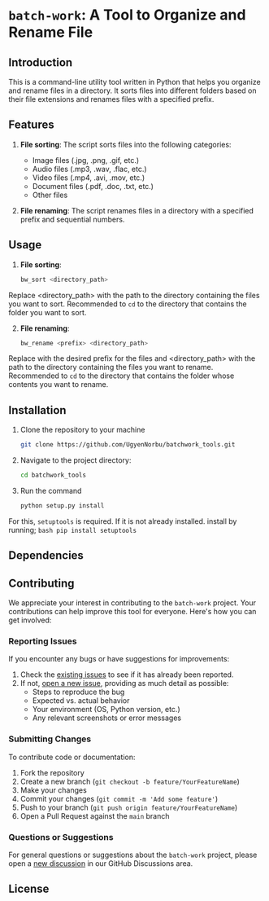 # `batch-work`: A Tool to Organize and Rename File

## Introduction
This is a command-line utility tool written in Python that helps you organize and rename files in a directory. It sorts files into different folders based on their file extensions and renames files with a specified prefix.

## Features

1. **File sorting**: The script sorts files into the following categories:
   - Image files (.jpg, .png, .gif, etc.)
   - Audio files (.mp3, .wav, .flac, etc.)
   - Video files (.mp4, .avi, .mov, etc.)
   - Document files (.pdf, .doc, .txt, etc.)
   - Other files

2. **File renaming**: The script renames files in a directory with a specified prefix and sequential numbers.


## Usage

1. **File sorting**:
   ```bash
   bw_sort <directory_path>
   ```

Replace <directory_path> with the path to the directory containing the files you want to sort. Recommended to `cd` to the directory that contains the folder you want to sort.

2. **File renaming**:
    ```bash
    bw_rename <prefix> <directory_path>
    ```

Replace <prefix> with the desired prefix for the files and <directory_path> with the path to the directory containing the files you want to rename. 
Recommended to `cd` to the directory that contains the folder whose contents you want to rename.

## Installation
1. Clone the repository to your machine
    ```bash
    git clone https://github.com/UgyenNorbu/batchwork_tools.git
    ```

2. Navigate to the project directory:
    ```bash
    cd batchwork_tools
    ```

3. Run the command
    ```bash
    python setup.py install
    ```

For this, `setuptools` is required. If it is not already installed. install by running;
    ```bash
    pip install setuptools
    ```

## Dependencies

## Contributing
We appreciate your interest in contributing to the `batch-work` project. Your contributions can help improve this tool for everyone. Here's how you can get involved:

### Reporting Issues

If you encounter any bugs or have suggestions for improvements:

1. Check the [existing issues](https://github.com/UgyenNorbu/batch-work/issues) to see if it has already been reported.
2. If not, [open a new issue](https://github.com/UgyenNorbu/batch-work/issues/new), providing as much detail as possible:
   - Steps to reproduce the bug
   - Expected vs. actual behavior
   - Your environment (OS, Python version, etc.)
   - Any relevant screenshots or error messages

### Submitting Changes

To contribute code or documentation:

1. Fork the repository
2. Create a new branch (`git checkout -b feature/YourFeatureName`)
3. Make your changes
4. Commit your changes (`git commit -m 'Add some feature'`)
5. Push to your branch (`git push origin feature/YourFeatureName`)
6. Open a Pull Request against the `main` branch

### Questions or Suggestions

For general questions or suggestions about the `batch-work` project, please open a [new discussion](https://github.com/UgyenNorbu/batch-work/discussions) in our GitHub Discussions area.

## License
